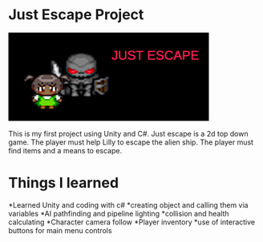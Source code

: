 # Just Escape Project

<img src = "/JustEscapeTitleShot.png" width = "400">

This is my first project using Unity and C#. Just escape is a 2d top down game. The player must help Lilly to escape the alien ship. The player must find items and a means to escape. 


# Things I learned

*Learned Unity and coding with c#
*creating object and calling them via variables
*AI pathfinding and pipeline lighting
*collision and health calculating
*Character camera follow 
*Player inventory
*use of interactive buttons for main menu controls



